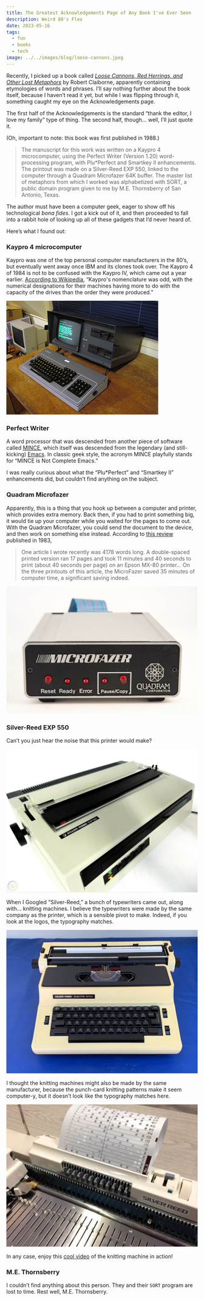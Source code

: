 ```yaml
---
title: The Greatest Acknowledgements Page of Any Book I've Ever Seen
description: Weird 80's Flex
date: 2023-05-16
tags:
  - fun
  - books
  - tech
image: ../../images/blog/loose-cannons.jpeg
---
```


Recently, I picked up a book called [_Loose Cannons, Red Herrings, and Other Lost Metaphors_][2] by Robert Claiborne, apparently containing etymologies of words and phrases. I’ll say nothing further about the book itself, because I haven’t read it yet, but while I was flipping through it, something caught my eye on the Acknowledgements page.

The first half of the Acknowledgements is the standard “thank the editor, I love my family” type of thing. The second half, though… well, I’ll just quote it.

(Oh, important to note: this book was first published in 1988.)

> The manuscript for this work was written on a Kaypro 4 microcomputer, using the Perfect Writer (Version 1.20) word-processing program, with Plu\*Perfect and Smartkey II enhancements. The printout was made on a Silver-Reed EXP 550, linked to the computer through a Quadram Microfazer 64K buffer. The master list of metaphors from which I worked was alphabetized with SORT, a public domain program given to me by M.E. Thornsberry of San Antonio, Texas.

 The author must have been a computer geek, eager to show off his technological _bona fides_. I got a kick out of it, and then proceeded to fall into a rabbit hole of looking up all of these gadgets that I’d never heard of.

Here’s what I found out:

### Kaypro 4 microcomputer

Kaypro was one of the top personal computer manufacturers in the 80’s, but eventually went away once IBM and its clones took over. The Kaypro 4 of 1984 is not to be confused with the Kaypro IV, which came out a year earlier. [According to Wikipedia][3], “Kaypro's nomenclature was odd, with the numerical designations for their machines having more to do with the capacity of the drives than the order they were produced.”

![](../../images/blog/kaypro4.jpg)

### Perfect Writer

A word processor that was descended from another piece of software called [MINCE][4], which itself was descended from the legendary (and still-kicking) [Emacs][5]. In classic geek style, the acronym MINCE playfully stands for “MINCE is Not Complete Emacs.”

I was really curious about what the “Plu\*Perfect” and “Smartkey II” enhancements did, but couldn’t find anything on the subject.

### Quadram Microfazer

Apparently, this is a thing that you hook up between a computer and printer, which provides extra memory. Back then, if you had to print something big, it would tie up your computer while you waited for the pages to come out. With the Quadram Microfazer, you could send the document to the device, and then work on something else instead. According to [this review][6] published in 1983,

> One article I wrote recently was 4178 words long. A double-spaced printed version ran 17 pages and took 11 minutes and 40 seconds to print (about 40 seconds per page) on an Epson MX-80 printer… On the three printouts of this article, the MicroFazer saved 35 minutes of computer time, a significant saving indeed.

![](../../images/blog/microfazer.jpg)

### Silver-Reed EXP 550

Can’t you just hear the noise that this printer would make?

![](../../images/blog/silver-reed-printer.jpeg)

When I Googled “Silver-Reed,” a bunch of typewriters came out, along with… knitting machines. I believe the typewriters were made by the same company as the printer, which is a sensible pivot to make. Indeed, if you look at the logos, the typography matches.

![](../../images/blog/silver-reed-typewriter.jpeg)

I thought the knitting machines might also be made by the same manufacturer, because the punch-card knitting patterns make it seem computer-y, but it doesn’t look like the typography matches here.

![](../../images/blog/silver-reed-knitting.jpeg)

In any case, enjoy this [cool video][7] of the knitting machine in action!

### M.E. Thornsberry

I couldn’t find anything about this person. They and their `SORT` program are lost to time. Rest well, M.E. Thornsberry.

[2]:	https://app.thestorygraph.com/books/9eeaa732-0e04-49f8-88f5-daea68ab1a75
[3]:	https://en.wikipedia.org/wiki/Kaypro#Kaypro_by_model_and_year
[4]:	https://en.wikipedia.org/wiki/MINCE
[5]:	https://www.gnu.org/software/emacs/
[6]:	https://www.atarimagazines.com/creative/v9n3/64_Quadram_MicroFazer_Data_B.php
[7]:	https://www.youtube.com/watch?v=HfmbFDTY5eQ